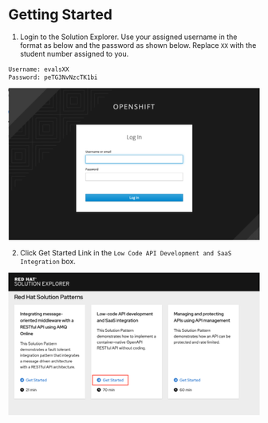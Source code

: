 # Getting Started

1. Login to the Solution Explorer. Use your assigned username in the format as below and the password as shown below. Replace ```XX``` with the student number assigned to you.

```
Username: evalsXX
Password: peTG3NvNzcTK1bi
```

![Login](images/LoginToFuseOnline.png)


2. Click Get Started Link in the ```Low Code API Development and SaaS Integration``` box.  

![Login](images/GetStartedLowCode.png)

